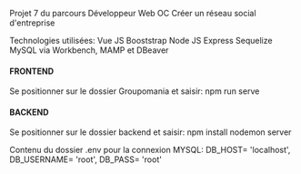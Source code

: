 Projet 7 du parcours Développeur Web OC
Créer un réseau social d'entreprise

Technologies utilisées:
Vue JS
Booststrap
Node JS
Express
Sequelize
MySQL via Workbench, MAMP et DBeaver

####  FRONTEND  ####

Se positionner sur le dossier Groupomania et saisir:
npm run serve

####  BACKEND  ####

Se positionner sur le dossier backend et saisir:
npm install
nodemon server

Contenu du dossier .env pour la connexion MYSQL:
DB_HOST= 'localhost',
DB_USERNAME= 'root',
DB_PASS= 'root'
